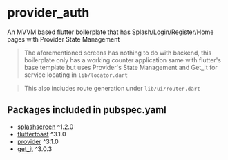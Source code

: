 # provider_auth

An MVVM based flutter boilerplate that has Splash/Login/Register/Home pages with Provider State Management

> The aforementioned screens has nothing to do with backend, this boilerplate only has a working counter application same with flutter's base template but uses Provider's State Management and Get_It for service locating in `lib/locator.dart`

> This also includes route generation under `lib/ui/router.dart`

## Packages included in pubspec.yaml

- [splashscreen](https://pub.dev/packages/splashscreen) ^1.2.0
- [fluttertoast](https://pub.dev/packages/fluttertoast) ^3.1.0
- [provider](https://pub.dev/packages/provider) ^3.1.0
- [get_it](https://pub.dev/packages/get_it) ^3.0.3
